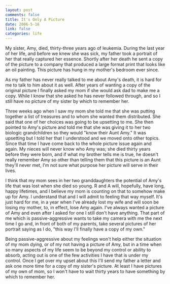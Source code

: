 ```yaml
--- 
layout: post
comments: false
title: It's Only A Picture
date: 2006-5-16
link: false
categories: life
---
```

My sister, Amy, died, thirty-three years ago of leukemia. During the last year of her life, and before we knew she was sick, my father took a portrait of her that really captured her essence. Shortly after her death he sent a copy of the picture to a company that produced a large format print that looks like an oil painting. This picture has hung in my mother's bedroom ever since.

As my father has never really talked to me about Amy's death, it is hard for me to talk to him about it as well. After years of wanting a copy of the original picture I finally asked my mom if she would ask dad to make me a copy. While I know that she asked he has never followed through, and so I still have no picture of my sister by which to remember her.

Three weeks ago when I saw my mom she told me that she was putting together a list of treasures and to whom she wanted them distributed. She said that one of her choices was going to be upsetting to me. She then pointed to Amy's picture and told me that she was giving it to her two biologic grandchildren so they would "know their Aunt Amy." It was upsetting but I told her that I understood and we moved onto other topics. Since that time I have come back to the whole picture issue again and again. My nieces will never know who Amy was; she died thirty years before they were born, and if what my brother tells me is true, he doesn't really remember Amy so other than telling them that this picture is an Aunt they'll never met, I'm not sure what purpose her picture will serve in their lives.

I think that my mom sees in her two granddaughters the potential of Amy's life that was lost when she died so young. R and A will, hopefully, have long, happy lifetimes, and I believe my mom is counting on that to somehow make up for Amy. I understand that and I will admit to feeling that way myself. It's just hard for me, in a year when I've already lost my wife and will soon be losing my mother, to, in effect, lose Amy again. I've always wanted a picture of Amy and even after I asked for one I still don't have anything. That part of me which is passive-aggressive wants to take my camera with me the next time I go and, in front of both of my parents, take several pictures of her portrait saying as I do, "this way I'll finally have a copy of my own."

Being passive-aggressive about my feelings won't help either the situation of my mom dying, or of my not having a picture of Amy, but in a time when so many aspects of my life seem to be beyond my control or ability to absorb, acting out is one of the few activities I have that is under my control. Once I get over my upset about this I'll send my father a letter and ask one more time for a copy of my sister's picture. At least I have pictures of my own of mom, so I won't have to wait thirty years to have something by which to remember her.

